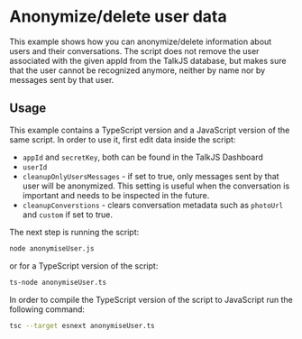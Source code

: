 # Anonymize/delete user data

This example shows how you can anonymize/delete information about users and their conversations. The script does not remove the user associated with the given appId from the TalkJS database, but makes sure that the user cannot be recognized anymore, neither by name nor by messages sent by that user.

## Usage

This example contains a TypeScript version and a JavaScript version of the same script. In order to use it, first edit data inside the script:

- `appId` and `secretKey`, both can be found in the TalkJS Dashboard
- `userId`
- `cleanupOnlyUsersMessages` - if set to true, only messages sent by that user will be anonymized. This setting is useful when the conversation is important and needs to be inspected in the future.
- `cleanupConverstions` - clears conversation metadata such as `photoUrl` and `custom` if set to true. 

The next step is running the script:

```bash
node anonymiseUser.js
```

or for a TypeScript version of the script:

```bash
ts-node anonymiseUser.ts
```

In order to compile the TypeScript version of the script to JavaScript run the following command:

```bash
tsc --target esnext anonymiseUser.ts
```